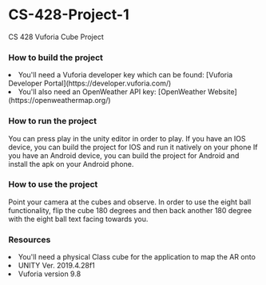 # CS-428-Project-1
 CS 428 Vuforia Cube Project

<h3>How to build the project</h3>
<li>You'll need a Vuforia developer key which can be found: [Vuforia Developer Portal](https://developer.vuforia.com/) <br>
<li>You'll also need an OpenWeather API key: [OpenWeather Website](https://openweathermap.org/) <br>

<h3>How to run the project</h3>
You can press play in the unity editor in order to play.
 If you have an IOS device, you can build the project for IOS and run it natively on your phone
 If you have an Android device, you can build the project for Android and install the apk on your Android phone.

<h3>How to use the project</h3>
 Point your camera at the cubes and observe. In order to use the eight ball functionality, flip the cube 180 degrees and then back another 180 degree with the eight ball text facing towards you.

<h3>Resources</h3>
<li>You'll need a physical Class cube for the application to map the AR onto </li>
<li>UNITY Ver. 2019.4.28f1</li>
<li>Vuforia version 9.8</li>
